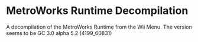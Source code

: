 MetroWorks Runtime Decompilation
================================
A decompilation of the MetroWorks Runtime from the Wii Menu.
The version seems to be GC 3.0 alpha 5.2 (4199_60831)


